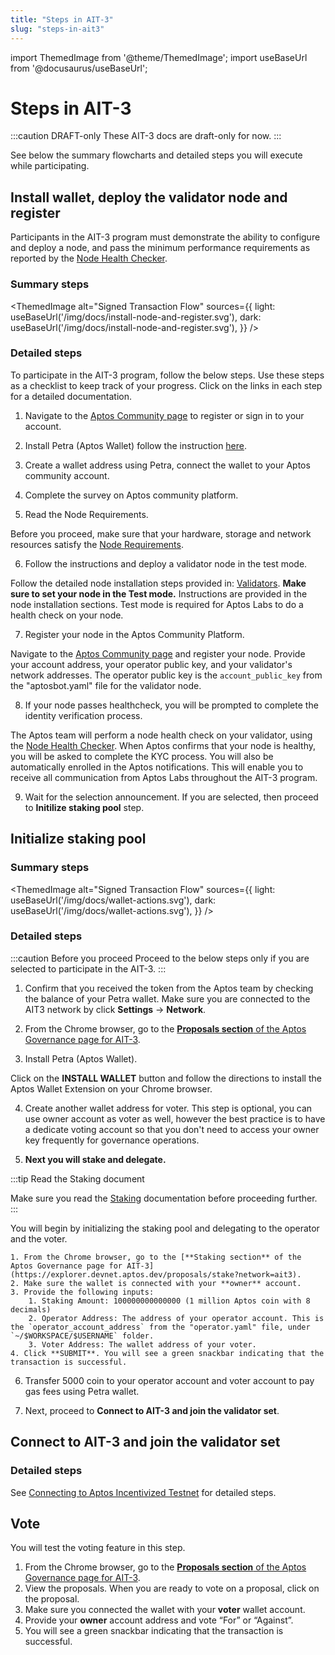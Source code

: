 ```yaml
---
title: "Steps in AIT-3"
slug: "steps-in-ait3"
---
```


import ThemedImage from '@theme/ThemedImage';
import useBaseUrl from '@docusaurus/useBaseUrl';

# Steps in AIT-3

:::caution DRAFT-only
These AIT-3 docs are draft-only for now.
:::

See below the summary flowcharts and detailed steps you will execute while participating.

## Install wallet, deploy the validator node and register 

Participants in the AIT-3 program must demonstrate the ability to configure and deploy a node, and pass the minimum performance requirements as reported by the [Node Health Checker](/nodes/node-health-checker). 

### Summary steps

<ThemedImage
alt="Signed Transaction Flow"
sources={{
    light: useBaseUrl('/img/docs/install-node-and-register.svg'),
    dark: useBaseUrl('/img/docs/install-node-and-register.svg'),
  }}
/>

### Detailed steps

To participate in the AIT-3 program, follow the below steps. Use these steps as a checklist to keep track of your progress. Click on the links in each step for a detailed documentation.

1. Navigate to the [Aptos Community page](https://aptoslabs.com/community) to register or sign in to your account.

2. Install Petra (Aptos Wallet) follow the instruction [here](/guides/building-wallet-extension).
    
3. Create a wallet address using Petra, connect the wallet to your Aptos community account.

4. Complete the survey on Aptos community platform.

5. Read the Node Requirements. 

  Before you proceed, make sure that your hardware, storage and network resources satisfy the [Node Requirements](node-requirements.md).

6. Follow the instructions and deploy a validator node in the test mode.

  Follow the detailed node installation steps provided in: [Validators](/nodes/validator-node/validators). **Make sure to set your node in the Test mode.** Instructions are provided in the node installation sections. Test mode is required for Aptos Labs to do a health check on your node.

7. Register your node in the Aptos Community Platform.
   
  Navigate to the [Aptos Community page](https://aptoslabs.com/community) and register your node. Provide your account address, your operator public key, and your validator's network addresses. The operator public key is the  `account_public_key` from the "aptosbot.yaml" file for the validator node.

8. If your node passes healthcheck, you will be prompted to complete the identity verification process.

  The Aptos team will perform a node health check on your validator, using the [Node Health Checker](/nodes/node-health-checker). When Aptos confirms that your node is healthy, you will be asked to complete the KYC process. You will also be automatically enrolled in the Aptos notifications. This will enable you to receive all communication from Aptos Labs throughout the AIT-3 program.

9. Wait for the selection announcement. If you are selected, then proceed to **Initilize staking pool** step.


## Initialize staking pool

### Summary steps

<ThemedImage
alt="Signed Transaction Flow"
sources={{
    light: useBaseUrl('/img/docs/wallet-actions.svg'),
    dark: useBaseUrl('/img/docs/wallet-actions.svg'),
  }}
/>

### Detailed steps

:::caution Before you proceed
Proceed to the below steps only if you are selected to participate in the AIT-3.
:::

1. Confirm that you received the token from the Aptos team by checking the balance of your Petra wallet. Make sure you are connected to the AIT3 network by click **Settings** -> **Network**.

2. From the Chrome browser, go to the [**Proposals section** of the Aptos Governance page for AIT-3](https://explorer.devnet.aptos.dev/proposals?network=ait3). 

3. Install Petra (Aptos Wallet).
    
  Click on the **INSTALL WALLET** button and follow the directions to install the Aptos Wallet Extension on your Chrome browser. 
    
4. Create another wallet address for voter. This step is optional, you can use owner account as voter as well, however the best practice is to have a dedicate voting account so that you don't need to access your owner key frequently for governance operations.

5. **Next you will stake and delegate.** 

  :::tip Read the Staking document

  Make sure you read the [Staking](/concepts/staking) documentation before proceeding further. 
  :::

  You will begin by initializing the staking pool and delegating to the operator and the voter. 

    1. From the Chrome browser, go to the [**Staking section** of the Aptos Governance page for AIT-3](https://explorer.devnet.aptos.dev/proposals/stake?network=ait3).
    2. Make sure the wallet is connected with your **owner** account.
    3. Provide the following inputs:
        1. Staking Amount: 100000000000000 (1 million Aptos coin with 8 decimals)
        2. Operator Address: The address of your operator account. This is the `operator_account_address` from the "operator.yaml" file, under `~/$WORKSPACE/$USERNAME` folder.
        3. Voter Address: The wallet address of your voter.
    4. Click **SUBMIT**. You will see a green snackbar indicating that the transaction is successful.

6. Transfer 5000 coin to your operator account and voter account to pay gas fees using Petra wallet.

7. Next, proceed to **Connect to AIT-3 and join the validator set**.


## Connect to AIT-3 and join the validator set

### Detailed steps

See [Connecting to Aptos Incentivized Testnet](/nodes/ait/connect-to-testnet) for detailed steps.


## Vote

You will test the voting feature in this step.

1. From the Chrome browser, go to the [**Proposals section** of the Aptos Governance page for AIT-3](https://explorer.devnet.aptos.dev/proposals?network=test2).
2. View the proposals. When you are ready to vote on a proposal, click on the proposal. 
3. Make sure you connected the wallet with your **voter** wallet account. 
4. Provide your **owner** account address and vote “For” or “Against”. 
5. You will see a green snackbar indicating that the transaction is successful.


